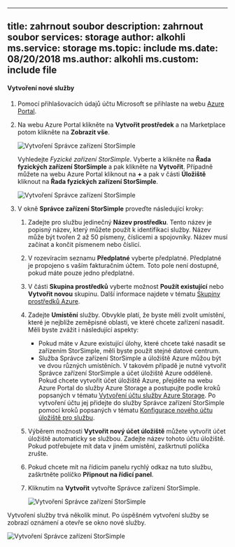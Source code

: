 <!--author=alkohli last changed:02/10/2017-->

---
title: zahrnout soubor
description: zahrnout soubor
services: storage
author: alkohli
ms.service: storage
ms.topic: include
ms.date: 08/20/2018
ms.author: alkohli
ms.custom: include file
---

#### <a name="to-create-a-new-service"></a>Vytvoření nové služby

1. Pomocí přihlašovacích údajů účtu Microsoft se přihlaste na webu [Azure Portal](https://portal.azure.com/).

2. Na webu Azure Portal klikněte na **Vytvořit prostředek** a na Marketplace potom klikněte na **Zobrazit vše**.

    ![Vytvoření Správce zařízení StorSimple](./media/storsimple-8000-create-new-service/createssdevman1.png)

    Vyhledejte _Fyzické zařízení StorSimple_. Vyberte a klikněte na **Řada fyzických zařízení StorSimple** a pak klikněte na **Vytvořit**. Případně můžete na webu Azure Portal kliknout na **+** a pak v části **Úložiště** kliknout na **Řada fyzických zařízení StorSimple**.

    ![Vytvoření Správce zařízení StorSimple](./media/storsimple-8000-create-new-service/createssdevman11.png)

3. V okně **Správce zařízení StorSimple** proveďte následující kroky:
   
   1. Zadejte pro službu jedinečný **Název prostředku**. Tento název je popisný název, který můžete použít k identifikaci služby. Název může být tvořen 2 až 50 písmeny, číslicemi a spojovníky. Název musí začínat a končit písmenem nebo číslicí.

   2. V rozevíracím seznamu **Předplatné** vyberte předplatné. Předplatné je propojeno s vaším fakturačním účtem. Toto pole není dostupné, pokud máte pouze jedno předplatné.

   3. V části **Skupina prostředků** vyberte možnost **Použít existující** nebo **Vytvořit novou** skupinu. Další informace najdete v tématu [Skupiny prostředků Azure](https://azure.microsoft.com/documentation/articles/virtual-machines-windows-infrastructure-resource-groups-guidelines/).
   
   4. Zadejte **Umístění** služby. Obvykle platí, že byste měli zvolit umístění, které je nejblíže zeměpisné oblasti, ve které chcete zařízení nasadit. Měli byste zvážit i následující aspekty: 
      
      * Pokud máte v Azure existující úlohy, které chcete také nasadit se zařízením StorSimple, měli byste použít stejné datové centrum.
      * Služba Správce zařízení StorSimple a úložiště Azure můžou být ve dvou různých umístěních. V takovém případě je nutné vytvořit Správce zařízení StorSimple a účet úložiště Azure odděleně. Pokud chcete vytvořit účet úložiště Azure, přejděte na webu Azure Portal do služby Azure Storage a postupujte podle kroků popsaných v tématu [Vytvoření účtu služby Azure Storage](../articles/storage/common/storage-quickstart-create-account.md). Po vytvoření účtu jej přidejte do služby Správce zařízení StorSimple pomocí kroků popsaných v tématu [Konfigurace nového účtu úložiště pro službu](../articles/storsimple/storsimple-8000-deployment-walkthrough-u2.md#configure-a-new-storage-account-for-the-service).

   5. Výběrem možnosti **Vytvořit nový účet úložiště** můžete vytvořit účet úložiště automaticky se službou. Zadejte název tohoto účtu úložiště. Pokud potřebujete mít data v jiném umístění, zaškrtnutí políčka zrušte.

   6. Pokud chcete mít na řídicím panelu rychlý odkaz na tuto službu, zaškrtněte políčko **Připnout na řídicí panel**.
      
   7. Kliknutím na **Vytvořit** vytvořte Správce zařízení StorSimple.

       ![Vytvoření Správce zařízení StorSimple](./media/storsimple-8000-create-new-service/createssdevman2.png)
   
Vytvoření služby trvá několik minut. Po úspěšném vytvoření služby se zobrazí oznámení a otevře se okno nové služby.
   
![Vytvoření Správce zařízení StorSimple](./media/storsimple-8000-create-new-service/createssdevman5.png)


